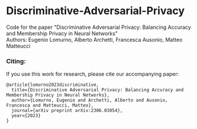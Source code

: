 # Discriminative-Adversarial-Privacy

Code for the paper "Discriminative Adversarial Privacy: Balancing Accuracy and Membership Privacy in Neural Networks"<br>
Authors: Eugenio Lomurno, Alberto Archetti, Francesca Ausonio, Matteo Matteucci

### Citing:
If you use this work for research, please cite our accompanying paper:
```
@article{lomurno2023discriminative,
  title={Discriminative Adversarial Privacy: Balancing Accuracy and Membership Privacy in Neural Networks},
  author={Lomurno, Eugenio and Archetti, Alberto and Ausonio, Francesca and Matteucci, Matteo},
  journal={arXiv preprint arXiv:2306.03054},
  year={2023}
}
```

